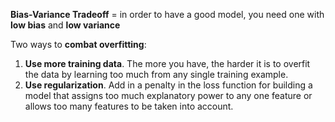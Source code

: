 **Bias-Variance Tradeoff** = in order to have a good model, you need one with **low bias** and **low variance**<br>

Two ways to **combat overfitting**: <br> 
1. **Use more training data**. The more you have, the harder it is to overfit the data by learning too much from any single training example.
2. **Use regularization**. Add in a penalty in the loss function for building a model that assigns too much explanatory power to any one feature or allows too many features to be taken into account. 

